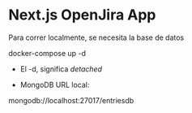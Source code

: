 # Next.js OpenJira App
Para correr localmente, se necesita la base de datos

docker-compose up -d

* El -d, significa _detached_

* MongoDB URL local:

mongodb://localhost:27017/entriesdb
